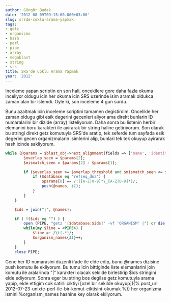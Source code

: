 ```yaml
---
author: Güngör Budak
date: '2012-08-09T09:15:00.000+03:00'
slug: srsde-coklu-arama-yapmak
tags:
- getz
- organizma
- hash
- perl
- pipe
- array
- megablast
- string
- srs
title: SRS'de Coklu Arama Yapmak
year: '2012'
---
```


Inceleme yapan scriptin en son hali, oncekilere gore daha fazla okuma inceliyor oldugu icin her okuma icin SRS uzerinde isim aramak oldukca zaman alan bir islemdi. Oyle ki, son inceleme 4 gun surdu.

Bunu azaltmak icin inceleme scriptini tamamen degistirdim. Oncelikle her zaman oldugu gibi esik degerini gecenleri aliyor ama direkt bunlarin ID numaralarini bir dizide (array) listeliyorum. Daha sonra bu listenin herbir elemanini boru karakteri ile ayirarak bir string haline getiriyorum. Son olarak bu stringi direkt getz komutuyla SRS'de aratip, tek seferde tum sayfada esik degerini gecen organizmalarin isimlerini alip, bunlari tek tek okuyup ayirarak hash icinde sakliyorum.


```perl
while (@params = $blast_obj->next_alignment(fields => ['name', 'identity', 'overlap'])) {
        $overlap_seen = $params[2];
        $mismatch_seen = $params[2] - $params[1];

        if ($overlap_seen >= $overlap_threshold and $mismatch_seen <= $mismatch_threshold) {
            if ($database eq "refseq_dna") {
                $params[0] =~ /:([A-Z|0-9]*\_[A-Z|0-9]*)/;
                push(@names, $1);
            }
        }
    }

    $ids = join("|", @names);

    if ( !($ids eq "") ) {
        open (PIPE, "getz '[$database:$ids]' -vf 'ORGANISM' |") or die $!;
        while(my $line = <PIPE>) {
            $line =~ /\t(.*)/;
            $organism_names{$1}++;
        }
    }
    close PIPE;
```

Gene her ID numarasini duzenli ifade ile elde edip, bunu @names dizisine push komutu ile ekliyorum. Bu tumu icin bittiginde liste elemanlarini join komutu ile aralarinda "\|" karakteri olacak sekilde birlestirip $ids stringini elde ediyorum. Sonra eger bu string bos degilse getz komutuyla arama yapip, elde ettigim cok satirli ciktiyi [ozel bir sekilde okuyup]({% post_url 2012-07-23-unixte-perl-ile-bir-komut-ciktisini-okumak %}) her organizma ismini %organism_names hashine key olarak ekliyorum.
